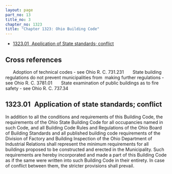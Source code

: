 ```yaml
---
layout: page
part_no: 13
title_no: 3
chapter_no: 1323
title: "Chapter 1323: Ohio Building Code"
---
```


* [1323.01   Application of State standards; conflict](#132301-application-of-state-standards-conflict)

## Cross references

      Adoption of technical codes - see Ohio R. C. 731.231
      State building regulations do not prevent municipalities from  making
further regulations - see Ohio R. C. 3781.01
      State examination of public buildings as to fire safety - see Ohio R. C.
737.34

## 1323.01   Application of state standards; conflict

In addition to all the conditions and requirements of this Building Code,
the requirements of the Ohio State Building Code for all occupancies named in
such Code, and all Building Code Rules and Regulations of the Ohio Board of
Building Standards and all published building code requirements of the Division
of Factory and Building Inspection of the Ohio Department of  Industrial
Relations shall represent the minimum requirements for all buildings proposed
to be constructed and erected in the Municipality. Such requirements are hereby
incorporated and made a part of this Building Code as if the same were written
into such Building Code in their entirety. In case of conflict between them,
the stricter provisions shall prevail.
